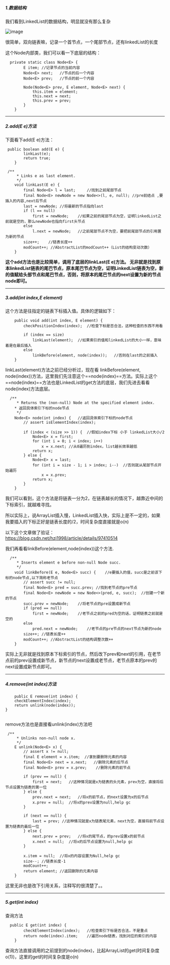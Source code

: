 ##### 1.数据结构  

我们看到LinkedList的数据结构，明显就没有那么复杂  

![image](https://wx1.sinaimg.cn/mw1024/007R8l8Fly1g9jjels48wj30k005a0t9.jpg)  

很简单，双向链表嘛，记录一个首节点，一个尾部节点，还有linkedList的长度  

这个Node<E>内部类，我们可以看一下底层的结构：  
```
  private static class Node<E> {
        E item; //记录节点的当前内容
        Node<E> next;   //节点的后一个内容
        Node<E> prev;   //节点的前一个内容

        Node(Node<E> prev, E element, Node<E> next) {
            this.item = element;
            this.next = next;
            this.prev = prev;
        }
    }
```  



***  


##### 2.add(E e)方法   
下面看下add(E e)方法：  
```  
 public boolean add(E e) {
        linkLast(e);
        return true;
    } 
```  

```  
 /**
     * Links e as last element.
     */
    void linkLast(E e) {
        final Node<E> l = last;     //找到之前尾部节点
        final Node<E> newNode = new Node<>(l, e, null); //pre前结点 ,要插入的内容,next后节点
        last = newNode; //将最新的节点指向last
        if (l == null)
            first = newNode;    //如果之前的尾部节点为空，证明linkedList之前就是空的，那么newNode也指向first头节点
        else
            l.next = newNode;   //之前尾部节点不为空，要把前尾部节点的引用置为新的节点
        size++;    //链表长度++
        modCount++; //AbstractList的modCount++（List的结构变动次数）
    }

```  

**这个add方法也是比较简单，调用了底层的linkLast(E e)方法。
无非就是找到原本linkedList链表的尾巴节点，原本尾巴节点为空，证明LinkedList链表为空，新的值赋给头部节点和尾巴节点，否则，将原本的尾巴节点的next设置为新的节点node即可。**  

***  

##### 3.add(int index,E element)  
这个方法是往指定的链表下标插入值。具体的逻辑如下：  
```  
    public void add(int index, E element) {
        checkPositionIndex(index);  //检查下标是否合法，这种检查的东西不用看

        if (index == size)
            linkLast(element);  //如果索引的值和linkedList的大小一样，意味着是在最后插入
        else
            linkBefore(element, node(index));   //否则在last的之前插入
    }

```  
linkLast(element)方法之前已经分析过，现在看 linkBefore(element, node(index))方法，这里我们先注意这个==node(index)==方法。实际上这个==node(index)==方法也是LinkedList的get方法的底层，我们先进去看看node(index)方法底层。   

```  
  /**
     * Returns the (non-null) Node at the specified element index.
    * 返回具体索引下标的node节点
     */
    Node<E> node(int index) {   //返回具体索引下标的node节点
        // assert isElementIndex(index);

        if (index < (size >> 1)) {  //假如index下标 小于 linkedList大小/2
            Node<E> x = first;
            for (int i = 0; i < index; i++)
                x = x.next; //从0遍历到index，list越长效率越低
            return x;
        } else {
            Node<E> x = last;
            for (int i = size - 1; i > index; i--)  //否则就从尾部节点开始遍历
                x = x.prev;
            return x;
        }
    }
```  

我们可以看到，这个方法是将链表一分为2，在链表越长的情况下，越靠近中间的下标索引，就越难寻找。  

所以实际上，说ArrayList插入慢，LinkedList插入快，实际上是不一定的，如果我要插入的下标正好是链表长度的/2，时间复杂度直接就是o(n)   

以下这个文章做了验证： 
https://blog.csdn.net/hzj1998/article/details/97410514  

我们再看看linkBefore(element,node(index))这个方法.  


```  
  /**
     * Inserts element e before non-null Node succ.
     */
    void linkBefore(E e, Node<E> succ) {    //e要插入的值，succ是之前该下标的node节点,以下简称老节点
        // assert succ != null;
        final Node<E> pred = succ.prev; //找到老节点的pre节点
        final Node<E> newNode = new Node<>(pred, e, succ);  //创建一个新的节点
        succ.prev = newNode;    //将老节点的pre设置成新节点
        if (pred == null)
            first = newNode;    //老节点之前的pred为空的话，证明链表之前就是空的
        else
            pred.next = newNode;    //老节点的pre节点的next节点为新的node
        size++; //链表长度++
        modCount++; //AbstractList的结构调整次数++
    }

```  

实际上无非就是找到原本下标索引的节点，然后改下prev和next的引用，在老节点前的prev设置成新节点，新节点的next设置成老节点，老节点原本的prev的next设置成新节点即可。  



***  

##### 4.remove(int index)方法  

```  
    public E remove(int index) {
    checkElementIndex(index);
    return unlink(node(index));
}


```  

remove方法也是直接看unlink(index)方法吧   

``` 
 /**
     * Unlinks non-null node x.
     */
    E unlink(Node<E> x) {
        // assert x != null;
        final E element = x.item;  //拿到要删除元素的内容
        final Node<E> next = x.next;   //删除元素的后节点
        final Node<E> prev = x.prev;    //删除元素的前节点

        if (prev == null) {
            first = next;   //这种情况就是x为链表的头元素，prev为空，直接将后节点设置为链表的第一位
        } else {
            prev.next = next;   //将x的前节点，的next设置为x的后节点
            x.prev = null;  //将x的prev设置为null,help gc
        }

        if (next == null) {
            last = prev; //这种情况就是x为链表尾元素，next为空，直接将前节点设置为链表的最后一位
        } else {
            next.prev = prev;   //将x的尾节点，的prev设置x的前节点
            x.next = null;  //将x的后节点设置为null,help gc
        }

        x.item = null;  //将x的内容设置为Null,help gc
        size--; //链表长度-1
        modCount++;
        return element; //返回删除的元素内容
    }

``` 

这里无非也是改下引用关系，注释写的很清楚了。。   




***  
##### 5.get(int index)  
查询方法  
```
  public E get(int index) {
        checkElementIndex(index);   //检查索引下标是否合法，不是重点
        return node(index).item;    //遍历node链表，找到对应的索引的内容
    }

```  

查询方法直接调用的之前提到的node(index)，比起ArrayList的get(时间复杂度o(1))，这里的get的时间复杂度是o(n)

  











